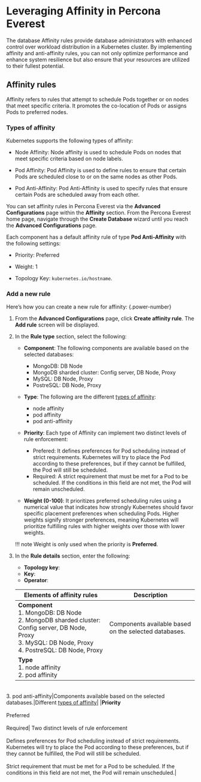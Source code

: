 #  Leveraging Affinity in Percona Everest

The database Affinity rules provide database administrators with enhanced control over workload distribution in a Kubernetes cluster. By implementing affinity and anti-affinity rules, you can not only optimize performance and enhance system resilience but also ensure that your resources are utilized to their fullest potential.

## Affinity rules

Affinity refers to rules that attempt to schedule Pods together or on nodes that meet specific criteria. It promotes the co-location of Pods or assigns Pods to preferred nodes.

### Types of affinity

Kubernetes supports the following types of affinity:

- Node Affinity: Node affinity is used to schedule Pods on nodes that meet specific criteria based on node labels.
    
- Pod Affinity: Pod Affinity is used to define rules to ensure that certain Pods are scheduled close to or on the same nodes as other Pods.
    
- Pod Anti-Affinity: Pod Anti-Affinity is used to specify rules that ensure certain Pods are scheduled away from each other.


You can set affinity rules in Percona Everest via the **Advanced Configurations** page within the **Affinity** section. From the Percona Everest home page, navigate through the **Create Database** wizard until you reach the **Advanced Configurations** page.

Each component has a default affinity rule of type **Pod Anti-Affinity** with the following settings: 

- Priority: Preferred

- Weight: 1

- Topology Key: `kubernetes.io/hostname`.

### Add a new rule

Here’s how you can create a new rule for affinity:
{.power-number}

1. From the **Advanced Configurations** page, click **Create affinity rule**. The **Add rule** screen will be displayed.

2. In the **Rule type** section, select the following:

    - **Component**: The following components are available based on the selected databases:
    
        - MongoDB: DB Node
        - MongoDB sharded cluster: Config server, DB Node, Proxy
        - MySQL: DB Node, Proxy
        - PostreSQL: DB Node, Proxy

    - **Type**: The following are the different [types of affinity](#types-of-affinity):

        - node affinity
        - pod affinity
        - pod anti-affinity

    - **Priority**: Each type of Affinity can implement two distinct levels of rule enforcement:
        
        - Prefered: It defines preferences for Pod scheduling instead of strict requirements. Kubernetes will try to place the Pod according to these preferences, but if they cannot be fulfilled, the Pod will still be scheduled.    
        - Required: A strict requirement that must be met for a Pod to be scheduled. If the conditions in this field are not met, the Pod will remain unscheduled.

    - **Weight (0-100)**: It prioritizes preferred scheduling rules using a numerical value that indicates how strongly Kubernetes should favor specific placement preferences when scheduling Pods. Higher weights signify stronger preferences, meaning Kubernetes will prioritize fulfilling rules with higher weights over those with lower weights. 
    
    !!! note
        Weight is only used when the priority is **Preferred**.

3. In the **Rule details** section, enter the following:

    - **Topology key**:  
    - **Key**:
    - **Operator**: 


    |**Elements of affinity rules**|**Description**|
    |-------------------------------|--------------|
    |**Component**</br> 1. MongoDB: DB Node</br> 2. MongoDB sharded cluster: Config server, DB Node, Proxy</br> 3. MySQL: DB Node, Proxy</br> 4. PostreSQL: DB Node, Proxy|Components available based on the selected databases.|
    |**Type**</br> 1. node affinity</br> 2. pod affinity
</br> 3. pod anti-affinity|Components available based on the selected databases.|Different [types of affinity](#types-of-affinity)|
|**Priority**</br></br> Preferred</br></br>Required| Two distinct levels of rule enforcement</br></br>Defines preferences for Pod scheduling instead of strict requirements. Kubernetes will try to place the Pod according to these preferences, but if they cannot be fulfilled, the Pod will still be scheduled.</br></br>Strict requirement that must be met for a Pod to be scheduled. If the conditions in this field are not met, the Pod will remain unscheduled.|











